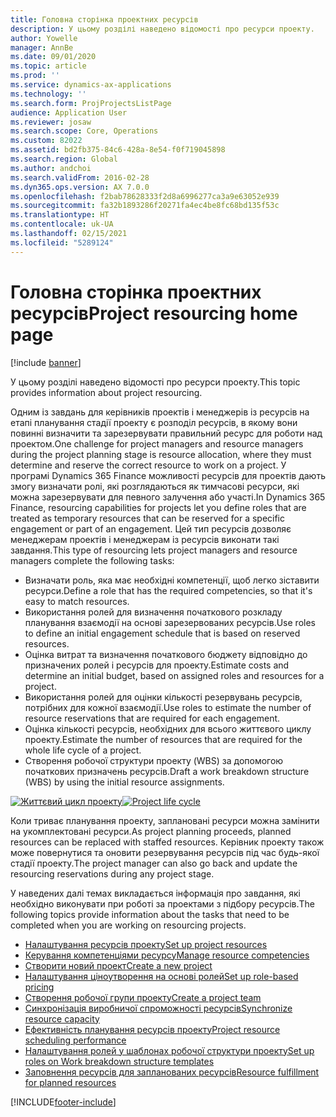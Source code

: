 ```yaml
---
title: Головна сторінка проектних ресурсів
description: У цьому розділі наведено відомості про ресурси проекту.
author: Yowelle
manager: AnnBe
ms.date: 09/01/2020
ms.topic: article
ms.prod: ''
ms.service: dynamics-ax-applications
ms.technology: ''
ms.search.form: ProjProjectsListPage
audience: Application User
ms.reviewer: josaw
ms.search.scope: Core, Operations
ms.custom: 82022
ms.assetid: bd2fb375-84c6-428a-8e54-f0f719045898
ms.search.region: Global
ms.author: andchoi
ms.search.validFrom: 2016-02-28
ms.dyn365.ops.version: AX 7.0.0
ms.openlocfilehash: f2bab78628333f2d8a6996277ca3a9e63052e939
ms.sourcegitcommit: fa32b1893286f20271fa4ec4be8fc68bd135f53c
ms.translationtype: HT
ms.contentlocale: uk-UA
ms.lasthandoff: 02/15/2021
ms.locfileid: "5289124"
---
```

# <a name="project-resourcing-home-page"></a><span data-ttu-id="2c947-103">Головна сторінка проектних ресурсів</span><span class="sxs-lookup"><span data-stu-id="2c947-103">Project resourcing home page</span></span>

[!include [banner](../includes/banner.md)]

<span data-ttu-id="2c947-104">У цьому розділі наведено відомості про ресурси проекту.</span><span class="sxs-lookup"><span data-stu-id="2c947-104">This topic provides information about project resourcing.</span></span>

<span data-ttu-id="2c947-105">Одним із завдань для керівників проектів і менеджерів із ресурсів на етапі планування стадії проекту є розподіл ресурсів, в якому вони повинні визначити та зарезервувати правильний ресурс для роботи над проектом.</span><span class="sxs-lookup"><span data-stu-id="2c947-105">One challenge for project managers and resource managers during the project planning stage is resource allocation, where they must determine and reserve the correct resource to work on a project.</span></span> <span data-ttu-id="2c947-106">У програмі Dynamics 365 Finance можливості ресурсів для проектів дають змогу визначати ролі, які розглядаються як тимчасові ресурси, які можна зарезервувати для певного залучення або участі.</span><span class="sxs-lookup"><span data-stu-id="2c947-106">In Dynamics 365 Finance, resourcing capabilities for projects let you define roles that are treated as temporary resources that can be reserved for a specific engagement or part of an engagement.</span></span> <span data-ttu-id="2c947-107">Цей тип ресурсів дозволяє менеджерам проектів і менеджерам із ресурсів виконати такі завдання.</span><span class="sxs-lookup"><span data-stu-id="2c947-107">This type of resourcing lets project managers and resource managers complete the following tasks:</span></span>

- <span data-ttu-id="2c947-108">Визначати роль, яка має необхідні компетенції, щоб легко зіставити ресурси.</span><span class="sxs-lookup"><span data-stu-id="2c947-108">Define a role that has the required competencies, so that it's easy to match resources.</span></span>
- <span data-ttu-id="2c947-109">Використання ролей для визначення початкового розкладу планування взаємодії на основі зарезервованих ресурсів.</span><span class="sxs-lookup"><span data-stu-id="2c947-109">Use roles to define an initial engagement schedule that is based on reserved resources.</span></span>
- <span data-ttu-id="2c947-110">Оцінка витрат та визначення початкового бюджету відповідно до призначених ролей і ресурсів для проекту.</span><span class="sxs-lookup"><span data-stu-id="2c947-110">Estimate costs and determine an initial budget, based on assigned roles and resources for a project.</span></span>
- <span data-ttu-id="2c947-111">Використання ролей для оцінки кількості резервувань ресурсів, потрібних для кожної взаємодії.</span><span class="sxs-lookup"><span data-stu-id="2c947-111">Use roles to estimate the number of resource reservations that are required for each engagement.</span></span>
- <span data-ttu-id="2c947-112">Оцінка кількості ресурсів, необхідних для всього життєвого циклу проекту.</span><span class="sxs-lookup"><span data-stu-id="2c947-112">Estimate the number of resources that are required for the whole life cycle of a project.</span></span>
- <span data-ttu-id="2c947-113">Створення робочої структури проекту (WBS) за допомогою початкових призначень ресурсів.</span><span class="sxs-lookup"><span data-stu-id="2c947-113">Draft a work breakdown structure (WBS) by using the initial resource assignments.</span></span>

<span data-ttu-id="2c947-114">[![Життєвий цикл проекту](./media/projectresourcing02-1024x812.jpg)](./media/projectresourcing02.jpg)</span><span class="sxs-lookup"><span data-stu-id="2c947-114">[![Project life cycle](./media/projectresourcing02-1024x812.jpg)](./media/projectresourcing02.jpg)</span></span>

<span data-ttu-id="2c947-115">Коли триває планування проекту, заплановані ресурси можна замінити на укомплектовані ресурси.</span><span class="sxs-lookup"><span data-stu-id="2c947-115">As project planning proceeds, planned resources can be replaced with staffed resources.</span></span> <span data-ttu-id="2c947-116">Керівник проекту також може повернутися та оновити резервування ресурсів під час будь-якої стадії проекту.</span><span class="sxs-lookup"><span data-stu-id="2c947-116">The project manager can also go back and update the resourcing reservations during any project stage.</span></span>

<span data-ttu-id="2c947-117">У наведених далі темах викладається інформація про завдання, які необхідно виконувати при роботі за проектами з підбору ресурсів.</span><span class="sxs-lookup"><span data-stu-id="2c947-117">The following topics provide information about the tasks that need to be completed when you are working on resourcing projects.</span></span>

- [<span data-ttu-id="2c947-118">Налаштування ресурсів проекту</span><span class="sxs-lookup"><span data-stu-id="2c947-118">Set up project resources</span></span>](set-up-project-resources.md)
- [<span data-ttu-id="2c947-119">Керування компетенціями ресурсу</span><span class="sxs-lookup"><span data-stu-id="2c947-119">Manage resource competencies</span></span>](manage-resource-competencies.md)
- [<span data-ttu-id="2c947-120">Створити новий проект</span><span class="sxs-lookup"><span data-stu-id="2c947-120">Create a new project</span></span>](create-new-project.md)
- [<span data-ttu-id="2c947-121">Налаштування ціноутворення на основі ролей</span><span class="sxs-lookup"><span data-stu-id="2c947-121">Set up role-based pricing</span></span>](set-up-role-based-pricing.md)
- [<span data-ttu-id="2c947-122">Створення робочої групи проекту</span><span class="sxs-lookup"><span data-stu-id="2c947-122">Create a project team</span></span>](create-project-team.md)
- [<span data-ttu-id="2c947-123">Синхронізація виробничої спроможності ресурсів</span><span class="sxs-lookup"><span data-stu-id="2c947-123">Synchronize resource capacity</span></span>](synchronize-resource-capacity.md)
- [<span data-ttu-id="2c947-124">Ефективність планування ресурсів проекту</span><span class="sxs-lookup"><span data-stu-id="2c947-124">Project resource scheduling performance</span></span>](project-scheduling-performance.md)
- [<span data-ttu-id="2c947-125">Налаштування ролей у шаблонах робочої структури проекту</span><span class="sxs-lookup"><span data-stu-id="2c947-125">Set up roles on Work breakdown structure templates</span></span>](set-up-roles-wbs-template.md)
- [<span data-ttu-id="2c947-126">Заповнення ресурсів для запланованих ресурсів</span><span class="sxs-lookup"><span data-stu-id="2c947-126">Resource fulfillment for planned resources</span></span>](resource-fulfillment-planned-resources.md)


[!INCLUDE[footer-include](../includes/footer-banner.md)]
